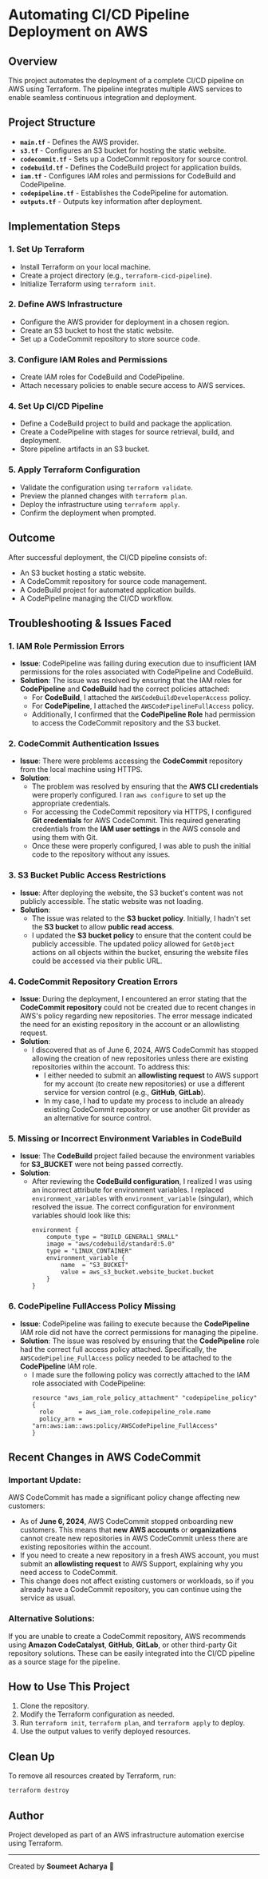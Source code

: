 # Automating CI/CD Pipeline Deployment on AWS

## Overview
This project automates the deployment of a complete CI/CD pipeline on AWS using Terraform. The pipeline integrates multiple AWS services to enable seamless continuous integration and deployment.

## Project Structure
- **`main.tf`** - Defines the AWS provider.
- **`s3.tf`** - Configures an S3 bucket for hosting the static website.
- **`codecommit.tf`** - Sets up a CodeCommit repository for source control.
- **`codebuild.tf`** - Defines the CodeBuild project for application builds.
- **`iam.tf`** - Configures IAM roles and permissions for CodeBuild and CodePipeline.
- **`codepipeline.tf`** - Establishes the CodePipeline for automation.
- **`outputs.tf`** - Outputs key information after deployment.

## Implementation Steps
### 1. Set Up Terraform
- Install Terraform on your local machine.
- Create a project directory (e.g., `terraform-cicd-pipeline`).
- Initialize Terraform using `terraform init`.

### 2. Define AWS Infrastructure
- Configure the AWS provider for deployment in a chosen region.
- Create an S3 bucket to host the static website.
- Set up a CodeCommit repository to store source code.

### 3. Configure IAM Roles and Permissions
- Create IAM roles for CodeBuild and CodePipeline.
- Attach necessary policies to enable secure access to AWS services.

### 4. Set Up CI/CD Pipeline
- Define a CodeBuild project to build and package the application.
- Create a CodePipeline with stages for source retrieval, build, and deployment.
- Store pipeline artifacts in an S3 bucket.

### 5. Apply Terraform Configuration
- Validate the configuration using `terraform validate`.
- Preview the planned changes with `terraform plan`.
- Deploy the infrastructure using `terraform apply`.
- Confirm the deployment when prompted.

## Outcome
After successful deployment, the CI/CD pipeline consists of:
- An S3 bucket hosting a static website.
- A CodeCommit repository for source code management.
- A CodeBuild project for automated application builds.
- A CodePipeline managing the CI/CD workflow.

## Troubleshooting & Issues Faced
### 1. **IAM Role Permission Errors**
- **Issue**: CodePipeline was failing during execution due to insufficient IAM permissions for the roles associated with CodePipeline and CodeBuild.
- **Solution**: The issue was resolved by ensuring that the IAM roles for **CodePipeline** and **CodeBuild** had the correct policies attached:
  - For **CodeBuild**, I attached the `AWSCodeBuildDeveloperAccess` policy.
  - For **CodePipeline**, I attached the `AWSCodePipelineFullAccess` policy.
  - Additionally, I confirmed that the **CodePipeline Role** had permission to access the CodeCommit repository and the S3 bucket.

### 2. **CodeCommit Authentication Issues**
- **Issue**: There were problems accessing the **CodeCommit** repository from the local machine using HTTPS.
- **Solution**: 
  - The problem was resolved by ensuring that the **AWS CLI credentials** were properly configured. I ran `aws configure` to set up the appropriate credentials.
  - For accessing the CodeCommit repository via HTTPS, I configured **Git credentials** for AWS CodeCommit. This required generating credentials from the **IAM user settings** in the AWS console and using them with Git.
  - Once these were properly configured, I was able to push the initial code to the repository without any issues.

### 3. **S3 Bucket Public Access Restrictions**
- **Issue**: After deploying the website, the S3 bucket's content was not publicly accessible. The static website was not loading.
- **Solution**:
  - The issue was related to the **S3 bucket policy**. Initially, I hadn't set the **S3 bucket** to allow **public read access**.
  - I updated the **S3 bucket policy** to ensure that the content could be publicly accessible. The updated policy allowed for `GetObject` actions on all objects within the bucket, ensuring the website files could be accessed via their public URL.

### 4. **CodeCommit Repository Creation Errors**
- **Issue**: During the deployment, I encountered an error stating that the **CodeCommit repository** could not be created due to recent changes in AWS's policy regarding new repositories. The error message indicated the need for an existing repository in the account or an allowlisting request.
- **Solution**:
  - I discovered that as of June 6, 2024, AWS CodeCommit has stopped allowing the creation of new repositories unless there are existing repositories within the account. To address this:
    - I either needed to submit an **allowlisting request** to AWS support for my account (to create new repositories) or use a different service for version control (e.g., **GitHub**, **GitLab**).
    - In my case, I had to update my process to include an already existing CodeCommit repository or use another Git provider as an alternative for source control.

### 5. **Missing or Incorrect Environment Variables in CodeBuild**
- **Issue**: The **CodeBuild** project failed because the environment variables for **S3_BUCKET** were not being passed correctly.
- **Solution**: 
  - After reviewing the **CodeBuild configuration**, I realized I was using an incorrect attribute for environment variables. I replaced `environment_variables` with `environment_variable` (singular), which resolved the issue. The correct configuration for environment variables should look like this:
    ```hcl
    environment {
        compute_type = "BUILD_GENERAL1_SMALL"
        image = "aws/codebuild/standard:5.0"
        type = "LINUX_CONTAINER"
        environment_variable {
            name  = "S3_BUCKET"
            value = aws_s3_bucket.website_bucket.bucket
        }
    }
    ```

### 6. **CodePipeline FullAccess Policy Missing**
- **Issue**: CodePipeline was failing to execute because the **CodePipeline** IAM role did not have the correct permissions for managing the pipeline.
- **Solution**: The issue was resolved by ensuring that the **CodePipeline** role had the correct full access policy attached. Specifically, the `AWSCodePipeline_FullAccess` policy needed to be attached to the **CodePipeline** IAM role.
  - I made sure the following policy was correctly attached to the IAM role associated with CodePipeline:
    ```hcl
    resource "aws_iam_role_policy_attachment" "codepipeline_policy" {
      role       = aws_iam_role.codepipeline_role.name
      policy_arn = "arn:aws:iam::aws:policy/AWSCodePipeline_FullAccess"
    }
    ```

## **Recent Changes in AWS CodeCommit**  
### Important Update:
AWS CodeCommit has made a significant policy change affecting new customers:
- As of **June 6, 2024**, AWS CodeCommit stopped onboarding new customers. This means that **new AWS accounts** or **organizations** cannot create new repositories in AWS CodeCommit unless there are existing repositories within the account.
- If you need to create a new repository in a fresh AWS account, you must submit an **allowlisting request** to AWS Support, explaining why you need access to CodeCommit. 
- This change does not affect existing customers or workloads, so if you already have a CodeCommit repository, you can continue using the service as usual.

### **Alternative Solutions**:
If you are unable to create a CodeCommit repository, AWS recommends using **Amazon CodeCatalyst**, **GitHub**, **GitLab**, or other third-party Git repository solutions. These can be easily integrated into the CI/CD pipeline as a source stage for the pipeline.

## How to Use This Project
1. Clone the repository.
2. Modify the Terraform configuration as needed.
3. Run `terraform init`, `terraform plan`, and `terraform apply` to deploy.
4. Use the output values to verify deployed resources.

## Clean Up
To remove all resources created by Terraform, run:
```sh
terraform destroy
```

## Author
Project developed as part of an AWS infrastructure automation exercise using Terraform.

---

Created by **Soumeet Acharya** 🚀